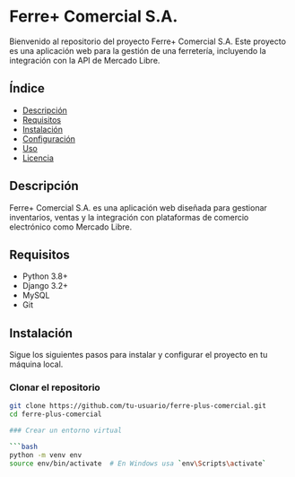 # Ferre+ Comercial S.A.

Bienvenido al repositorio del proyecto Ferre+ Comercial S.A. Este proyecto es una aplicación web para la gestión de una ferretería, incluyendo la integración con la API de Mercado Libre.

## Índice

- [Descripción](#descripción)
- [Requisitos](#requisitos)
- [Instalación](#instalación)
- [Configuración](#configuración)
- [Uso](#uso)
- [Licencia](#licencia)

## Descripción

Ferre+ Comercial S.A. es una aplicación web diseñada para gestionar inventarios, ventas y la integración con plataformas de comercio electrónico como Mercado Libre.

## Requisitos

- Python 3.8+
- Django 3.2+
- MySQL
- Git

## Instalación

Sigue los siguientes pasos para instalar y configurar el proyecto en tu máquina local.

### Clonar el repositorio

```bash
git clone https://github.com/tu-usuario/ferre-plus-comercial.git
cd ferre-plus-comercial

### Crear un entorno virtual

```bash
python -m venv env
source env/bin/activate  # En Windows usa `env\Scripts\activate`
